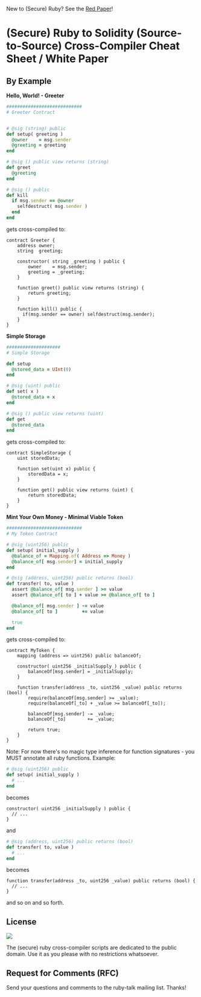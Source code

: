 
New to (Secure) Ruby? See the [Red Paper](https://github.com/s6ruby/redpaper)!


# (Secure) Ruby to Solidity (Source-to-Source) Cross-Compiler Cheat Sheet / White Paper


## By Example


**Hello, World! - Greeter**

``` ruby
############################
# Greeter Contract 


# @sig (string) public
def setup( greeting )
  @owner    = msg.sender
  @greeting = greeting
end

# @sig () public view returns (string)
def greet
  @greeting
end

# @sig () public
def kill
  if msg.sender == @owner
    selfdestruct( msg.sender )
  end
end
```

gets cross-compiled to:

``` solidity
contract Greeter {
    address owner;
    string  greeting;

    constructor( string _greeting ) public {
        owner    = msg.sender;
        greeting = _greeting;
    }

    function greet() public view returns (string) {
        return greeting;
    }

    function kill() public { 
      if(msg.sender == owner) selfdestruct(msg.sender); 
    }
}
```

**Simple Storage**

``` ruby
####################
# Simple Storage

def setup
  @stored_data = UInt(0)
end

# @sig (uint) public
def set( x )
  @stored_data = x
end

# @sig () public view returns (uint)
def get
  @stored_data
end
```

gets cross-compiled to:

``` solidity
contract SimpleStorage {
    uint storedData;

    function set(uint x) public {
        storedData = x;
    }

    function get() public view returns (uint) {
        return storedData;
    }
}
```

**Mint Your Own Money - Minimal Viable Token**

``` ruby
############################
# My Token Contract

# @sig (uint256) public
def setup( initial_supply )
  @balance_of = Mapping.of( Address => Money )
  @balance_of[ msg.sender] = initial_supply
end

# @sig (address, uint256) public returns (bool)
def transfer( to, value )
  assert @balance_of[ msg.sender ] >= value
  assert @balance_of[ to ] + value >= @balance_of[ to ]

  @balance_of[ msg.sender ] -= value
  @balance_of[ to ]         += value

  true
end
```

gets cross-compiled to:

``` solidity
contract MyToken {
    mapping (address => uint256) public balanceOf;

    constructor( uint256 _initialSupply ) public {
        balanceOf[msg.sender] = _initialSupply;
    }

    function transfer(address _to, uint256 _value) public returns (bool) {
        require(balanceOf[msg.sender] >= _value);
        require(balanceOf[_to] + _value >= balanceOf[_to]);

        balanceOf[msg.sender] -= _value;
        balanceOf[_to]        += _value;
        
        return true;
    }
}
```

Note: For now there's no magic type inference for function signatures -
you MUST annotate all ruby functions.
Example:

``` ruby
# @sig (uint256) public
def setup( initial_supply ) 
  # ...
end
```

becomes

``` solidity
constructor( uint256 _initialSupply ) public {
  // ...
}
```

and

``` ruby
# @sig (address, uint256) public returns (bool)
def transfer( to, value )
  # ...
end
```

becomes

``` solidity
function transfer(address _to, uint256 _value) public returns (bool) {
  // ...
}
```

and so on and so forth.





## License

![](https://publicdomainworks.github.io/buttons/zero88x31.png)

The (secure) ruby cross-compiler scripts are dedicated to the public domain.
Use it as you please with no restrictions whatsoever.


## Request for Comments (RFC)

Send your questions and comments to the ruby-talk mailing list. Thanks!

